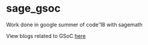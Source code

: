 # sage_gsoc
Work done in google summer of code'18 with sagemath

View blogs related to GSoC [here](https://www.cse.iitk.ac.in/users/raghukul/blog.html)
